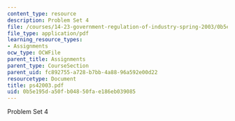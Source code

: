 ```yaml
---
content_type: resource
description: Problem Set 4
file: /courses/14-23-government-regulation-of-industry-spring-2003/0b5e195da50fb04850fae186eb039085_ps42003.pdf
file_type: application/pdf
learning_resource_types:
- Assignments
ocw_type: OCWFile
parent_title: Assignments
parent_type: CourseSection
parent_uid: fc892755-a728-b7bb-4a88-96a592e00d22
resourcetype: Document
title: ps42003.pdf
uid: 0b5e195d-a50f-b048-50fa-e186eb039085
---
```

Problem Set 4

